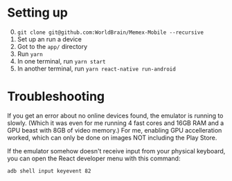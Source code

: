 Setting up
==========

0. `git clone git@github.com:WorldBrain/Memex-Mobile --recursive`
1. Set up an run a device
2. Got to the `app/` directory
3. Run `yarn`
4. In one terminal, run `yarn start`
5. In another terminal, run `yarn react-native run-android`

Troubleshooting
===============

If you get an error about no online devices found, the emulator is running to slowly. (Which it was even for me running 4 fast cores and 16GB RAM and a GPU beast with 8GB of video memory.) For me, enabling GPU accelleration worked, which can only be done on images NOT including the Play Store.

If the emulator somehow doesn't receive input from your physical keyboard, you can open the React developer menu with this command:
```
adb shell input keyevent 82
```
